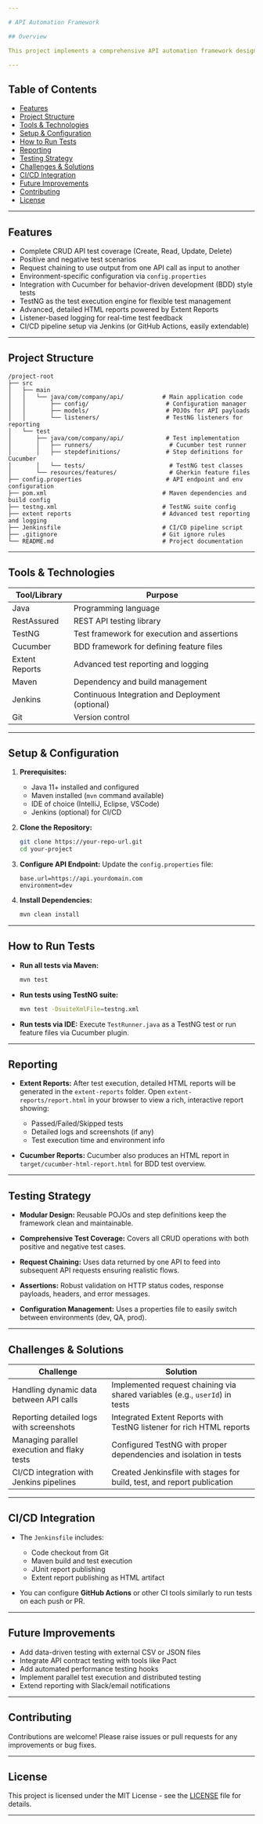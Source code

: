 ```yaml
---

# API Automation Framework

## Overview

This project implements a comprehensive API automation framework designed to validate all critical functionalities of a RESTful API. The framework is built with **Java**, **RestAssured**, **TestNG**, and **Cucumber**, and features advanced reporting using **Extent Reports**. It supports scalable, maintainable, and reusable test automation for CRUD operations with detailed test reports and CI/CD integration.

---
```


## Table of Contents

* [Features](#features)
* [Project Structure](#project-structure)
* [Tools & Technologies](#tools--technologies)
* [Setup & Configuration](#setup--configuration)
* [How to Run Tests](#how-to-run-tests)
* [Reporting](#reporting)
* [Testing Strategy](#testing-strategy)
* [Challenges & Solutions](#challenges--solutions)
* [CI/CD Integration](#cicd-integration)
* [Future Improvements](#future-improvements)
* [Contributing](#contributing)
* [License](#license)

---

## Features

* Complete CRUD API test coverage (Create, Read, Update, Delete)
* Positive and negative test scenarios
* Request chaining to use output from one API call as input to another
* Environment-specific configuration via `config.properties`
* Integration with Cucumber for behavior-driven development (BDD) style tests
* TestNG as the test execution engine for flexible test management
* Advanced, detailed HTML reports powered by Extent Reports
* Listener-based logging for real-time test feedback
* CI/CD pipeline setup via Jenkins (or GitHub Actions, easily extendable)

---

## Project Structure

```
/project-root
├── src
│   ├── main
│   │   └── java/com/company/api/           # Main application code
│   │       ├── config/                      # Configuration manager
│   │       ├── models/                      # POJOs for API payloads
│   │       └── listeners/                   # TestNG listeners for reporting
│   └── test
│       ├── java/com/company/api/            # Test implementation
│       │   ├── runners/                      # Cucumber test runner
│       │   ├── stepdefinitions/             # Step definitions for Cucumber
│       │   └── tests/                        # TestNG test classes
│       └── resources/features/               # Gherkin feature files
├── config.properties                        # API endpoint and env configuration
├── pom.xml                                 # Maven dependencies and build config
├── testng.xml                              # TestNG suite config
├── extent reports                          # Advanced test reporting and logging
├── Jenkinsfile                             # CI/CD pipeline script
├── .gitignore                              # Git ignore rules
└── README.md                               # Project documentation
```

---

## Tools & Technologies

| Tool/Library   | Purpose                                          |
| -------------- | ------------------------------------------------ |
| Java           | Programming language                             |
| RestAssured    | REST API testing library                         |
| TestNG         | Test framework for execution and assertions      |
| Cucumber       | BDD framework for defining feature files         |
| Extent Reports | Advanced test reporting and logging              |
| Maven          | Dependency and build management                  |
| Jenkins        | Continuous Integration and Deployment (optional) |
| Git            | Version control                                  |

---

## Setup & Configuration

1. **Prerequisites:**

   * Java 11+ installed and configured
   * Maven installed (`mvn` command available)
   * IDE of choice (IntelliJ, Eclipse, VSCode)
   * Jenkins (optional) for CI/CD

2. **Clone the Repository:**

   ```bash
   git clone https://your-repo-url.git
   cd your-project
   ```

3. **Configure API Endpoint:**
   Update the `config.properties` file:

   ```properties
   base.url=https://api.yourdomain.com
   environment=dev
   ```

4. **Install Dependencies:**

   ```bash
   mvn clean install
   ```

---

## How to Run Tests

* **Run all tests via Maven:**

  ```bash
  mvn test
  ```

* **Run tests using TestNG suite:**

  ```bash
  mvn test -DsuiteXmlFile=testng.xml
  ```

* **Run tests via IDE:**
  Execute `TestRunner.java` as a TestNG test or run feature files via Cucumber plugin.

---

## Reporting

* **Extent Reports:**
  After test execution, detailed HTML reports will be generated in the `extent-reports` folder.
  Open `extent-reports/report.html` in your browser to view a rich, interactive report showing:

  * Passed/Failed/Skipped tests
  * Detailed logs and screenshots (if any)
  * Test execution time and environment info

* **Cucumber Reports:**
  Cucumber also produces an HTML report in `target/cucumber-html-report.html` for BDD test overview.

---

## Testing Strategy

* **Modular Design:**
  Reusable POJOs and step definitions keep the framework clean and maintainable.

* **Comprehensive Test Coverage:**
  Covers all CRUD operations with both positive and negative test cases.

* **Request Chaining:**
  Uses data returned by one API to feed into subsequent API requests ensuring realistic flows.

* **Assertions:**
  Robust validation on HTTP status codes, response payloads, headers, and error messages.

* **Configuration Management:**
  Uses a properties file to easily switch between environments (dev, QA, prod).

---

## Challenges & Solutions

| Challenge                                   | Solution                                                                    |
| ------------------------------------------- | --------------------------------------------------------------------------- |
| Handling dynamic data between API calls     | Implemented request chaining via shared variables (e.g., `userId`) in tests |
| Reporting detailed logs with screenshots    | Integrated Extent Reports with TestNG listener for rich HTML reports        |
| Managing parallel execution and flaky tests | Configured TestNG with proper dependencies and isolation in tests           |
| CI/CD integration with Jenkins pipelines    | Created Jenkinsfile with stages for build, test, and report publication     |

---

## CI/CD Integration

* The `Jenkinsfile` includes:

  * Code checkout from Git
  * Maven build and test execution
  * JUnit report publishing
  * Extent report publishing as HTML artifact

* You can configure **GitHub Actions** or other CI tools similarly to run tests on each push or PR.

---

## Future Improvements

* Add data-driven testing with external CSV or JSON files
* Integrate API contract testing with tools like Pact
* Add automated performance testing hooks
* Implement parallel test execution and distributed testing
* Extend reporting with Slack/email notifications

---

## Contributing

Contributions are welcome! Please raise issues or pull requests for any improvements or bug fixes.

---

## License

This project is licensed under the MIT License - see the [LICENSE](LICENSE) file for details.

---

